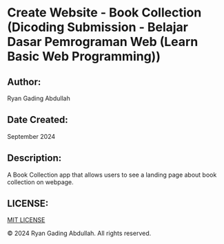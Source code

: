 # Create Website - Book Collection (Dicoding Submission - Belajar Dasar Pemrograman Web (Learn Basic Web Programming))

## Author:

Ryan Gading Abdullah

## Date Created:

September 2024

## Description:

A Book Collection app that allows users to see a landing page about book collection on webpage.

## LICENSE:

[MIT LICENSE](LICENSE)

&copy; 2024 Ryan Gading Abdullah. All rights reserved.
